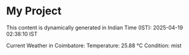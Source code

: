 # My Project

This content is dynamically generated in Indian Time (IST): 2025-04-19 02:38:10 IST


Current Weather in Coimbatore:
Temperature: 25.88 °C
Condition: mist
